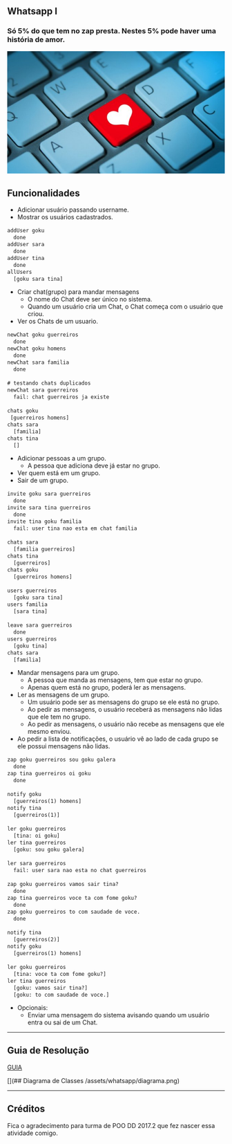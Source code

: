 ## Whatsapp I
### Só 5% do que tem no zap presta. Nestes 5% pode haver uma história de amor.
![](figura.jpg)

## Funcionalidades

- Adicionar usuário passando username.
- Mostrar os usuários cadastrados.

```
addUser goku
  done
addUser sara
  done
addUser tina
  done
allUsers
  [goku sara tina]
```

- Criar chat(grupo) para mandar mensagens
    - O nome do Chat deve ser único no sistema.
    - Quando um usuário cria um Chat, o Chat começa com o usuário que criou.
- Ver os Chats de um usuario.

```
newChat goku guerreiros
  done
newChat goku homens
  done
newChat sara familia
  done

# testando chats duplicados
newChat sara guerreiros
  fail: chat guerreiros ja existe

chats goku
 [guerreiros homens]
chats sara
  [familia]
chats tina
  []
```

- Adicionar pessoas a um grupo.
    - A pessoa que adiciona deve já estar no grupo.
- Ver quem está em um grupo.
- Sair de um grupo.

```
invite goku sara guerreiros
  done
invite sara tina guerreiros
  done
invite tina goku familia
  fail: user tina nao esta em chat familia

chats sara
  [familia guerreiros]
chats tina
  [guerreiros]
chats goku
  [guerreiros homens]

users guerreiros
  [goku sara tina]
users familia
  [sara tina]

leave sara guerreiros
  done
users guerreiros
  [goku tina]
chats sara
  [familia]
```

- Mandar mensagens para um grupo.
    - A pessoa que manda as mensagens, tem que estar no grupo.
    - Apenas quem está no grupo, poderá ler as mensagens.
- Ler as mensagens de um grupo.    
    - Um usuário pode ser as mensagens do grupo se ele está no grupo.
    - Ao pedir as mensagens, o usuário receberá as mensagens não lidas que ele tem no grupo.
    - Ao pedir as mensagens, o usuário não recebe as mensagens que ele mesmo enviou.
- Ao pedir a lista de notificações, o usuário vê ao lado de cada grupo se ele possui mensagens não lidas.

```
zap goku guerreiros sou goku galera
  done
zap tina guerreiros oi goku
  done

notify goku
  [guerreiros(1) homens]
notify tina
  [guerreiros(1)]

ler goku guerreiros
  [tina: oi goku]
ler tina guerreiros
  [goku: sou goku galera]

ler sara guerreiros
  fail: user sara nao esta no chat guerreiros

zap goku guerreiros vamos sair tina?
  done
zap tina guerreiros voce ta com fome goku?
  done
zap goku guerreiros to com saudade de voce.
  done

notify tina
  [guerreiros(2)]
notify goku
  [guerreiros(1) homens]

ler goku guerreiros
  [tina: voce ta com fome goku?]
ler tina guerreiros
  [goku: vamos sair tina?]
  [goku: to com saudade de voce.]
```

- Opcionais:
    - Enviar uma mensagem do sistema avisando quando um usuário entra ou sai de um Chat.

---

## Guia de Resolução
[GUIA](/assets/whatsapp/guide)

[](## Diagrama de Classes /assets/whatsapp/diagrama.png)

---
## Créditos

Fica o agradecimento para turma de POO DD 2017.2 que fez nascer essa atividade comigo.